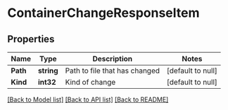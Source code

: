 # ContainerChangeResponseItem

## Properties
Name | Type | Description | Notes
------------ | ------------- | ------------- | -------------
**Path** | **string** | Path to file that has changed | [default to null]
**Kind** | **int32** | Kind of change | [default to null]

[[Back to Model list]](../README.md#documentation-for-models) [[Back to API list]](../README.md#documentation-for-api-endpoints) [[Back to README]](../README.md)


